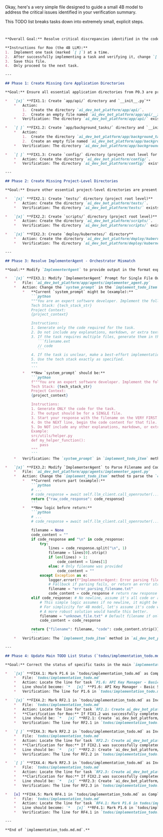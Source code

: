 Okay, here's a very simple  file designed to guide a small 4B model to address the critical issues identified in your verification summary.

This TODO list breaks tasks down into extremely small, explicit steps.

```markdown


**Overall Goal:** Resolve critical discrepancies identified in the codebase to ensure basic functionality and structural correctness.

**Instructions for Roo (the 4B LLM):**
1.  Implement one task (marked `[ ]`) at a time.
2.  After successfully implementing a task and verifying it, change `[ ]` to `[x]` for that task in *this* file (`implementation_todo.md.md`).
3.  Save this file.
4.  Only proceed to the next task.

---

## Phase 1: Create Missing Core Application Directories

**Goal:** Ensure all essential application directories from P0.3 are present.

*   `[x]` **FIX1.1: Create `app/api/` directory and `__init__.py`**
    *   Action:
        1.  Create the directory `ai_dev_bot_platform/app/api/`.
        2.  Create an empty file named `ai_dev_bot_platform/app/api/__init__.py`.
    *   Verification: The directory `ai_dev_bot_platform/app/api/` exists and contains an empty `__init__.py` file.

*   `[ ]` **FIX1.2: Create `app/background_tasks/` directory and `__init__.py`**
    *   Action:
        1.  Create the directory `ai_dev_bot_platform/app/background_tasks/`.
        2.  Create an empty file named `ai_dev_bot_platform/app/background_tasks/__init__.py`.
    *   Verification: The directory `ai_dev_bot_platform/app/background_tasks/` exists and contains an empty `__init__.py` file. (This addresses part of RF2.1)

*   `[ ]` **FIX1.3: Create `config/` directory (project root level for platform config)**
    *   Action: Create the directory `ai_dev_bot_platform/config/`.
    *   Verification: The directory `ai_dev_bot_platform/config/` exists.

---

## Phase 2: Create Missing Project-Level Directories

**Goal:** Ensure other essential project-level directories are present.

*   `[x]` **FIX2.1: Create `tests/` directory (project root level)**
    *   Action: Create the directory `ai_dev_bot_platform/tests/`.
    *   Verification: The directory `ai_dev_bot_platform/tests/` exists. (This addresses part of RF2.2)

*   `[x]` **FIX2.2: Create `scripts/` directory (project root level)**
    *   Action: Create the directory `ai_dev_bot_platform/scripts/`.
    *   Verification: The directory `ai_dev_bot_platform/scripts/` exists. (This addresses part of RF2.3)

*   `[x]` **FIX2.3: Create `deploy/kubernetes/` directory**
    *   Action: Create the directory `ai_dev_bot_platform/deploy/kubernetes/`.
    *   Verification: The directory `ai_dev_bot_platform/deploy/kubernetes/` exists.

---

## Phase 3: Resolve ImplementerAgent - Orchestrator Mismatch

**Goal:** Modify `ImplementerAgent` to provide output in the format expected by `ModelOrchestrator`.

*   `[x]` **FIX3.1: Modify `ImplementerAgent` Prompt for Single File Output**
    *   File: `ai_dev_bot_platform/app/agents/implementer_agent.py`
    *   Action: Change the `system_prompt` in the `implement_todo_item` method.
        *   **Current `system_prompt` might be (example):**
            ```python
            """You are an expert software developer. Implement the following task in the specified tech stack.
            Tech Stack: {tech_stack_str}
            Project Context:
            {project_context}

            Instructions:
            1. Generate only the code required for the task.
            2. Do not include any explanations, markdown, or extra text.
            3. If the task requires multiple files, generate them in the format:
               ```filename.ext
               // code
               ```
            4. If the task is unclear, make a best-effort implementation.
            5. Use the tech stack exactly as specified.
            """
            ```
        *   **New `system_prompt` should be:**
            ```python
            f"""You are an expert software developer. Implement the following task in the specified tech stack.
            Tech Stack: {tech_stack_str}
            Project Context:
            {project_context}

            Instructions:
            1. Generate ONLY the code for the task.
            2. The output should be for a SINGLE file.
            3. Start your response with the filename on the VERY FIRST line (e.g., `my_new_file.py`).
            4. On the NEXT line, begin the code content for that file.
            5. Do NOT include any other explanations, markdown, or extra text. Just the filename and then the code.
            Example:
            src/utils/helper.py
            def my_helper_function():
                pass
            """
            ```
    *   Verification: The `system_prompt` in `implement_todo_item` method within `ai_dev_bot_platform/app/agents/implementer_agent.py` is updated to the new version.

*   `[x]` **FIX3.2: Modify `ImplementerAgent` to Parse Filename and Code**
    *   File: `ai_dev_bot_platform/app/agents/implementer_agent.py`
    *   Action: Change the `implement_todo_item` method to parse the `code_response` and return a dictionary with `filename` and `code` keys.
        *   **Current return part (example):**
            ```python
            # ...
            # code_response = await self.llm_client.call_openrouter(...)
            return {"raw_code_response": code_response}
            ```
        *   **New logic before return:**
            ```python
            # ...
            # code_response = await self.llm_client.call_openrouter(...)

            filename = None
            code_content = ""
            if code_response and "\n" in code_response:
                try:
                    lines = code_response.split("\n", 1)
                    filename = lines[0].strip()
                    if len(lines) > 1:
                        code_content = lines[1]
                    else: # Only filename was provided
                        code_content = ""
                except Exception as e:
                    logger.error(f"ImplementerAgent: Error parsing filename and code: {e}")
                    # Fallback if parsing fails, or return an error structure
                    filename = "error_parsing_filename.txt"
                    code_content = code_response # return raw response as code
            elif code_response: # No newline, assume it's all code or a filename only
                # This simple logic assumes if no newline, it might be a filename or just code.
                # For simplicity for 4B model, let's assume it's code without a clear filename.
                # A more robust solution would handle this better.
                filename = "unknown_file.txt" # Default filename if only one line.
                code_content = code_response

            return {"filename": filename, "code": code_content.strip()}
            ```
    *   Verification: The `implement_todo_item` method in `ai_dev_bot_platform/app/agents/implementer_agent.py` now includes parsing logic for `filename` and `code` from `code_response` and returns `{"filename": filename, "code": code_content.strip()}`.

---

## Phase 4: Update Main TODO List Status (`todos/implementation_todo.md`)

**Goal:** Correct the status of specific tasks in the main `implementation_todo.md` file based on the verification summary.

*   `[x]` **FIX4.1: Mark P1.6 in `todos/implementation_todo.md` as Complete `[x]`**
    *   File: `todos/implementation_todo.md`
    *   Action: Locate the line for task `P1.6: API Key Manager - Basic Structure`. Change `[ ]` to `[x]`.
    *   Line should become: `*   [x]` **P1.6: API Key Manager - Basic Structure**
    *   Verification: The line for P1.6 in `todos/implementation_todo.md` is correctly marked `[x]`.

*   `[x]` **FIX4.2: Mark RF2.1 in `todos/implementation_todo.md` as Incomplete `[ ]`**
    *   File: `todos/implementation_todo.md`
    *   Action: Locate the line for task `RF2.1: Create ai_dev_bot_platform/app/background_tasks/ Directory`. Change `[x]` to `[ ]` because FIX1.2 addresses this. (Actually, this task in `implementation_todo.md` *was* marked as `[x]` but the directory was missing. Now that FIX1.2 will create it, this task from the *old* todo can be considered fulfilled by proxy, or more accurately, FIX1.2 made RF2.1 truly complete. Let's align: if FIX1.2 is done, RF2.1 in the *old* `implementation_todo.md` should remain `[x]` or be confirmed as `[x]` if it wasn't).
    *   **Clarification for Roo:** If FIX1.2 was successfully completed, the goal of RF2.1 *is* now met. Ensure the line for RF2.1 in `todos/implementation_todo.md` is `[x]`.
    *   Line should be: `*   [x]` **RF2.1: Create `ai_dev_bot_platform/app/background_tasks/` Directory**
    *   Verification: The line for RF2.1 in `todos/implementation_todo.md` is marked `[x]`.

*   `[ ]` **FIX4.3: Mark RF2.2 in `todos/implementation_todo.md` as Incomplete `[ ]`**
    *   File: `todos/implementation_todo.md`
    *   Action: Locate the line for task `RF2.2: Create ai_dev_bot_platform/tests/ Directory`. Change `[x]` to `[ ]` because FIX2.1 addresses this.
    *   **Clarification for Roo:** If FIX2.1 was successfully completed, the goal of RF2.2 *is* now met. Ensure the line for RF2.2 in `todos/implementation_todo.md` is `[x]`.
    *   Line should be: `*   [x]` **RF2.2: Create `ai_dev_bot_platform/tests/` Directory**
    *   Verification: The line for RF2.2 in `todos/implementation_todo.md` is marked `[x]`.

*   `[ ]` **FIX4.4: Mark RF2.3 in `todos/implementation_todo.md` as Incomplete `[ ]`**
    *   File: `todos/implementation_todo.md`
    *   Action: Locate the line for task `RF2.3: Create ai_dev_bot_platform/scripts/ Directory`. Change `[x]` to `[ ]` because FIX2.2 addresses this.
    *   **Clarification for Roo:** If FIX2.2 was successfully completed, the goal of RF2.3 *is* now met. Ensure the line for RF2.3 in `todos/implementation_todo.md` is `[x]`.
    *   Line should be: `*   [x]` **RF2.3: Create `ai_dev_bot_platform/scripts/` Directory**
    *   Verification: The line for RF2.3 in `todos/implementation_todo.md` is marked `[x]`.

*   [x] **FIX4.5: Mark RF4.1 in `todos/implementation_todo.md` as Complete `[x]`**
    *   File: `todos/implementation_todo.md`
    *   Action: Locate the line for task `RF4.1: Mark P1.6 in todos/implementation_todo.md as Complete`. Change `[ ]` to `[x]`.
    *   Line should become: `*   [x]` **RF4.1: Mark P1.6 in `todos/implementation_todo.md` as Complete**
    *   Verification: The line for RF4.1 in `todos/implementation_todo.md` is correctly marked `[x]`.

---

**End of `implementation_todo.md.md`.**
```